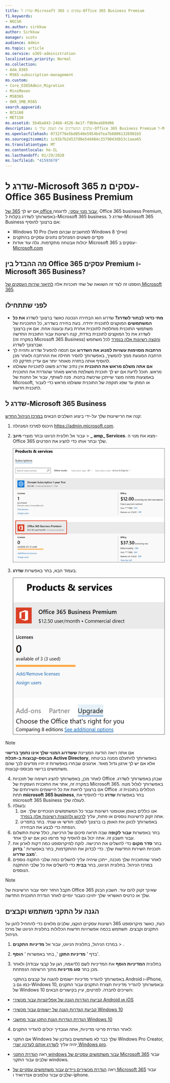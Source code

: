 ```yaml
---
title: שדרג ל-Microsoft 365 עסקים מ-Office 365 Business Premium
f1.keywords:
- NOCSH
ms.author: sirkkuw
author: Sirkkuw
manager: scotv
audience: Admin
ms.topic: article
ms.service: o365-administration
localization_priority: Normal
ms.collection:
- Adm_O365
- M365-subscription-management
ms.custom:
- Core_O365Admin_Migration
- MiniMaven
- MSB365
- OKR_SMB_M365
search.appverid:
- BCS160
- MET150
ms.assetid: 5b4ba843-24b8-4526-8e1f-f9b9eab89d06
description: שלבים המשדרגים את העסק שלך מ-Office 365 Business Premium ל-Microsoft 365 Business.
ms.openlocfilehash: 0732f76e5bd8540e5954bd7ea7b88061326901b5
ms.sourcegitcommit: 1c91b7b24537d0e54d484c3379043db53c1aea65
ms.translationtype: MT
ms.contentlocale: he-IL
ms.lasthandoff: 01/29/2020
ms.locfileid: "41593678"
---
```

# <a name="upgrade-to-microsoft-365-business-from-office-365-business-premium"></a>שדרג ל-Microsoft 365 עסקים מ-Office 365 Business Premium

אם יש לך [365 של office עבור מנוי עסקי](https://products.office.com/compare-all-microsoft-office-products-4-column?activetab=tab:primaryr2), לדוגמה, Office 365 business Premium, באפשרותך לשדרג בקלות ל-Microsoft 365 business. שדרג ל-Microsoft 365 Business אם ברצונך להוסיף: 
- Windows 10 Pro (למחשבים שבהם פועל Windows 8 ואילך)
- פקדים פשוטים המנהלים נתונים עסקיים בהתקנים
- יכולות אבטחה מתקדמות.
גלה עוד אודות Microsoft 365 עסקים ב- [Microsoft.com](https://www.microsoft.com/microsoft-365/business)

## <a name="whats-the-difference-between-office-365-business-premium-and-microsoft-365-business"></a>מה ההבדל בין Office 365 עסקים Premium ו-Microsoft 365 Business?
הוספנו זה לצד זה השוואה של שתי תוכניות אלה [לתיאור שירות העסקים של Microsoft 365](https://docs.microsoft.com/office365/servicedescriptions/microsoft-365-service-descriptions/microsoft-365-business-service-description). 

## <a name="before-you-get-started"></a>לפני שתתחילו

- **מתי כדאי לבחור לשדרג?** שדרוג הוא הבחירה הנכונה כאשר ברצונך לשדרג **את כל המשתמשים** המוקצים לתוכנית יחידה. בעת בחירה בשדרוג, כל התוכניות של משתמשי התוכנית מוחלפות לתוכנית אחרת בעת ובעונה אחת. אם אין ברצונך לשדרג את כל המוקצים לתוכנית בודדת, קנה רשיונות עבור התוכנית החדשה (במקרה זה Microsoft 365 Business) [והקצה רשיונות אלה בנפרד](https://docs.microsoft.com/office365/admin/manage/assign-licenses-to-users) לכל משתמש שברצונך לשדרג. 
- **הרחבות מסוימות עשויות למנוע את השדרוג** אם תנסה להפעיל שדרוג ותהיה לך הרחבה המונעת ממך להמשיך, באפשרותך להסיר תחילה את ההרחבה ולאחר מכן להוסיף אותה בחזרה מאוחר יותר אם עדיין תזדקק לה. 
- **אם אתה משלם מראש את התוכנית** אין נתיב שדרוג פשוט לתוכניות ששולמו מראש. תוכל לדעת אם יש לך תוכנית משולמת מראש מאחר שהגדרת את התוכנית באמצעות מזהה מוצר שייתכן שרכשת בחנות. פנה לשותף, עבור אל החנות של Microsoft, או המתן עד שפג תוקפה של התוכנית ששולמו מראש כדי לעבור לתוכנית חדשה.

## <a name="upgrade-to-microsoft-365-business"></a>שדרג ל-Microsoft 365 Business
קנה את הרישיונות שלך על-ידי ביצוע השלבים הבאים [במרכז הניהול החדש](https://docs.microsoft.com/office365/admin/microsoft-365-admin-center-preview):
1. היכנס למרכז המנהלה <a href="https://go.microsoft.com/fwlink/p/?linkid=837890" target="_blank">https://admin.microsoft.com</a>.
2. עבור אל חלונית הניווט ובחר מוצרי **חיוב** \> **_ amp_ Services**. מצא את מנוי ה-Office 365 שלך ובחר אותו כדי להציג את הפרטים. 

    ![צילום מסך מראה כיצד לאתר ולבחור את המנוי שלך במרכז המנהלה.](media/FindYourSubscription.png)

3. בעמוד הבא, בחר באפשרות **שדרג**. 

      ![צילום מסך מראה היכן לבחור שדרוג במרכז admin.](media/SelectUpgrade.png)

  > [!NOTE]
  > אם אתה רואה הודעה המציינת **ששדרוג המנוי שלך אינו נתמך ברישוי מבוסס-קבוצות ב-תכלת Active Directory**, באפשרותך להתעלם ממנה בביטחה אלא אם יש לך ארגון גדול מאוד. ארגונים שבחרו באפשרות זו יהיו מודעים לכך שהם משתמשים ברישוי מבוסס-קבוצות.

4. לאחר מכן, באפשרותך להציג רשימה של תוכניות Office שבהן באפשרותך לשדרג. במקרה זה, אתר את התוכנית העסקית של Microsoft 365. באפשרותך לגלול מטה אם ברצונך לראות את כל היישומים והשירותים של Office הכלולים בתוכנית זו. תחת **microsoft 365 business**, בחר באפשרות **שדרג** כדי להוסיף את microsoft 365 Business לעגלה שלך.
5. בעגלה:
    1. אנו כוללים באופן אוטומטי רשיונות עבור כל המשתמשים הנוכחיים שלך. אם אתה זקוק לרשיונות נוספים או פחות, עליך [לרכוש ולהקצות רשיונות אלה בנפרד](https://docs.microsoft.com/office365/admin/manage/assign-licenses-to-users).  
    2. באפשרותך לכוונן את האופן בו ברצונך לשלם: חודשי או שנתי. בחר בתפריט הנפתח כדי לבצע את הבחירה.
6. בחר באפשרות **עבור לקופה** שבה תראה סיכום של הרכישה, כולל שיטת התשלום עבור חשבון זה. אתה יכול גם להוסיף קוד פרומו כאן אם יש לך אחד.
7. בחר **סדר מקום** כדי להשלים את הרכישה.
לוקח למיקרוסופט כמה דקות לארגן את תוכניות השירות החדשות שלך. כדי לבדוק את ההתקדמות, בחר באפשרות ' **בדוק מצב שדרוג**'. 
1. לאחר שהתוכנית שלך מוכנה, ייתכן שיהיה עליך להשלים כמה שלבי התקנה נוספים במרכז הניהול. בחלונית הניווט, בחר **בבית** כדי להשלים את כל שלבי ההתקנה הנוספים.

> [!NOTE]
> תקבל החזר יחסי עבור הרשיונות של Office 365 שאינך זקוק להם עוד. חשבון הבנק שלך או כרטיס האשראי שלך יחויבו כעבור יומיים לאחר הגדרת התוכנית החדשה.
  
## <a name="protect-user-devices-and-files"></a>הגנה על התקני משתמש וקבצים

כעת, כאשר מיקרוסופט 365 רשיונות עסקיים הוקצו, שלבים מלאים כדי להתחיל להגן על התקנים וקבצים. תשתמש בכמה אפשרויות חדשות הכלולות בחלונית הניווט של מרכז הניהול.
  
1. במרכז הניהול, בחלונית הניווט, עבור אל **מדיניות** **התקנים** \> .
    
2. בדף ' **מדיניות התקן** ', בחר באפשרות ' **הוסף**'.
    
3. בחלונית **המדיניות הוסף** את המדיניות לשם (לדוגמה, הגן על קבצי עבודה) ולאחר מכן בחר **סוג מדיניות** מתוך הרשימה הנפתחת. 
    
    באפשרותך להגדיר מדיניות יישומים להגנה על קבצים בהתקני Android ו-iPhone, כמו גם ב-Windows 10, ובאפשרותך להגדיר מדיניות תצורת התקנים עבור התקנים של Windows 10 השייכים לחברה. לפרטים, עיין בקישורים הבאים:
    
  - [קביעת הגדרות הגנה של אפליקציות עבור מכשירי Android או iOS](app-protection-settings-for-android-and-ios.md)
    
  - [קביעת הגדרות הגנה של יישומים עבור מכשירי Windows 10](protection-settings-for-windows-10-devices.md)
    
  - [הגדרת הגדרות הגנת התקן עבור מחשבי Windows 10](protection-settings-for-windows-10-pcs.md)
    
  
4. לאחר הגדרת פריטי מדיניות, אתה ועובדיך יכולים להגדיר התקנים:
    
  - אם התקני Windows שלך כבר לא משתמשים בעדכון של Windows Pro Creator, יהיה עליך [לשדרג אותם לעדכון יוצרי Windows pro](upgrade-to-windows-pro-creators-update.md).
    
  - ראה [הגדרת התקני windows עבור משתמשים עסקיים של Microsoft 365](set-up-windows-devices.md) עבור שלבים עבור התקני windows. 
    
  - ראה [הגדרת מכשירים ניידים עבור משתמשים עסקיים של Microsoft 365](set-up-mobile-devices.md) עבור שלבים עבור טלפונים אנדרואיד ו-iphone. 
